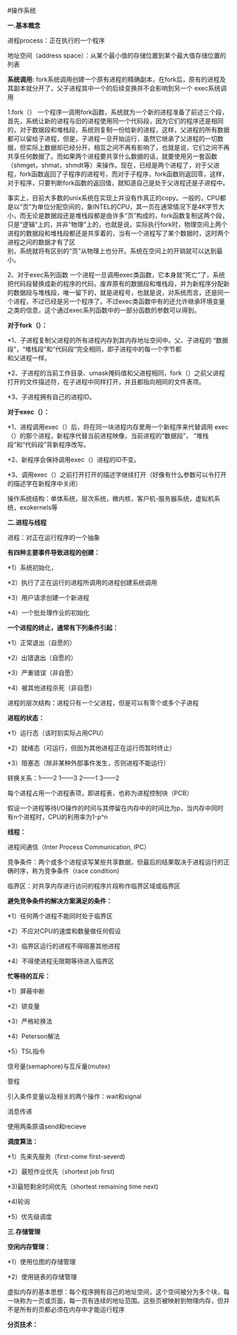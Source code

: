 #操作系统

**一.基本概念**

进程process：正在执行的一个程序

地址空间（address space）：从某个最小值的存储位置到某个最大值存储位置的列表

**系统调用:**
fork系统调用创建一个原有进程的精确副本，在fork后，原有的进程及其副本就分开了，父子进程其中一个的后续变换并不会影响到另一个
exec系统调用

1.fork（）
    一个程序一调用fork函数，系统就为一个新的进程准备了前述三个段，首先，系统让新的进程与旧的进程使用同一个代码段，因为它们的程序还是相同的，对于数据段和堆栈段，系统则复制一份给新的进程，这样，父进程的所有数据都可以留给子进程，但是，子进程一旦开始运行，虽然它继承了父进程的一切数据，但实际上数据却已经分开，相互之间不再有影响了，也就是说，它们之间不再共享任何数据了。而如果两个进程要共享什么数据的话，就要使用另一套函数（shmget，shmat，shmdt等）来操作。现在，已经是两个进程了，对于父进程，fork函数返回了子程序的进程号，而对于子程序，fork函数则返回零，这样，对于程序，只要判断fork函数的返回值，就知道自己是处于父进程还是子进程中。
    
   事实上，目前大多数的unix系统在实现上并没有作真正的copy。一般的，CPU都是以“页”为单位分配空间的，象INTEL的CPU，其一页在通常情况下是4K字节大小，而无论是数据段还是堆栈段都是由许多“页”构成的，fork函数复制这两个段，只是“逻辑”上的，并非“物理”上的，也就是说，实际执行fork时，物理空间上两个进程的数据段和堆栈段都还是共享着的，当有一个进程写了某个数据时，这时两个进程之间的数据才有了区  
别，系统就将有区别的“页”从物理上也分开。系统在空间上的开销就可以达到最小。

2、对于exec系列函数
    一个进程一旦调用exec类函数，它本身就“死亡”了，系统把代码段替换成新的程序的代码，废弃原有的数据段和堆栈段，并为新程序分配新的数据段与堆栈段，唯一留下的，就是进程号，也就是说，对系统而言，还是同一个进程，不过已经是另一个程序了。不过exec类函数中有的还允许继承环境变量之类的信息，这个通过exec系列函数中的一部分函数的参数可以得到。
    
**对于fork（）：**

*1、子进程复制父进程的所有进程内存到其内存地址空间中。父、子进程的
“数据段”，“堆栈段”和“代码段”完全相同，即子进程中的每一个字节都  
  和父进程一样。
  
*2、子进程的当前工作目录、umask掩码值和父进程相同，fork（）之前父进程
  打开的文件描述符，在子进程中同样打开，并且都指向相同的文件表项。
  
*3、子进程拥有自己的进程ID。

**对于exec（）：**

*1、进程调用exec（）后，将在同一块进程内存里用一个新程序来代替调用
  exec（）的那个进程，新程序代替当前进程映像，当前进程的“数据段”，
“堆栈段”和“代码段”背新程序改写。

*2、新程序会保持调用exec（）进程的ID不变。

*3、调用exec（）之前打开打开的描述字继续打开（好像有什么参数可以令打开
  的描述字在新程序中关闭）

操作系统结构：单体系统，层次系统，微内核，客户机-服务器系统，虚拟机系统，exokernels等

**二.进程与线程**

进程：对正在运行程序的一个抽象

**有四种主要事件导致进程的创建：**

*1）系统初始化，

*2）执行了正在运行的进程所调用的进程创建系统调用

*3）用户请求创建一个新进程

*4）一个批处理作业的初始化

**一个进程的终止，通常有下列条件引起：**

*1）正常退出（自愿的）

*2）出错退出（自愿的）

*3）严重错误（非自愿）

*4）被其他进程杀死（非自愿）

进程的层次结构：进程只有一个父进程，但是可以有零个或多个子进程

**进程的状态：**

*1）运行态（该时刻实际占用CPU）

*2）就绪态（可运行，但因为其他进程正在运行而暂时终止）

*3）阻塞态（除非某种外部事件发生，否则进程不能运行）

转换关系：1——2                   1——3                 2——1                3——2

每个进程占用一个进程表项，即进程表，也称为进程控制块（PCB）

假设一个进程等待I/O操作的时间与其停留在内存中的时间比为p，当内存中同时有n个进程时，CPU的利用率为1-p^n

**线程：**

进程间通信（Inter Process Communication, IPC）

竞争条件：两个或多个进程读写某些共享数据，但最后的结果取决于进程运行的正确时序，称为竞争条件（race condition)

临界区：对共享内存进行访问的程序片段称作临界区域或临界区

**避免竞争条件的解决方案满足的条件：**

*1）任何两个进程不能同时处于临界区

*2）不应对CPU的速度和数量做任何假设

*3）临界区运行的进程不得阻塞其他进程

*4）不得使进程无限期等待进入临界区

**忙等待的互斥：**

*1）屏蔽中断

*2）锁变量

*3）严格轮换法

*4）Peterson解法

*5）TSL指令

信号量(semaphore)与互斥量(mutex)

管程

引入条件变量以及相关的两个操作：wait和signal

消息传递

使用两条原语send和recieve

**调度算法：**

*1）先来先服务（first-come first-severd)

*2）最短作业优先（shortest job first)

*3)最短剩余时间优先（shortest remaining time next)

*4)轮询

*5）优先级调度

**三.存储管理**

**空闲内存管理：**

*1）使用位图的存储管理

*2）使用链表的存储管理

虚拟内存的基本思想：每个程序拥有自己的地址空间，这个空间被分为多个块，每一块称为一页或页面，每一页有连续的地址范围。这些页被映射到物理内存，但并不是所有的页都必须在内存中才能运行程序

**分页技术：**
